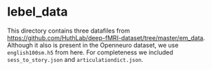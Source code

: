 # lebel_data

This directory contains three datafiles from https://github.com/HuthLab/deep-fMRI-dataset/tree/master/em_data.
Although it also is present in the Openneuro dataset, we use `english100sm.h5` from here.
For completeness we included `sess_to_story.json` and `articulationdict.json`.
